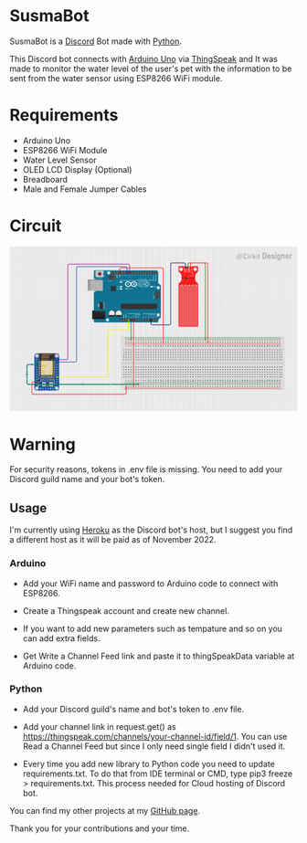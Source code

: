 # SusmaBot

SusmaBot is a [Discord](https://discord.com) Bot made with [Python](https://www.python.org/downloads/release/python-3106/). 

This Discord bot connects with [Arduino Uno](https://www.arduino.cc) via [ThingSpeak](https://thingspeak.com) and It was made to monitor the water level of the user's pet with the information to be sent from the water sensor using ESP8266 WiFi module.

# Requirements
- Arduino Uno
- ESP8266 WiFi Module
- Water Level Sensor
- OLED LCD Display (Optional)
- Breadboard
- Male and Female Jumper Cables

# Circuit

![Screenshot](sketch.png)

# Warning 
For security reasons, tokens in .env file is missing. You need to add your Discord guild name and your bot's token.

## Usage
I'm currently using [Heroku](https://id.heroku.com/login) as the Discord bot's host, but I suggest you find a different host as it will be paid as of November 2022.

### Arduino
- Add your WiFi name and password to Arduino code to connect with ESP8266.

- Create a Thingspeak account and create new channel.

- If you want to add new parameters such as tempature and so on you can add extra fields.

- Get Write a Channel Feed link and paste it to thingSpeakData variable at Arduino code.

### Python
- Add your Discord guild's name and bot's token to .env file.

- Add your channel link in request.get() as https://thingspeak.com/channels/your-channel-id/field/1. You can use Read a Channel Feed but since I only need single field I didn't used it.

- Every time you add new library to Python code you need to update requirements.txt. To do that from IDE terminal or CMD, type pip3 freeze > requirements.txt. This process needed for Cloud hosting of Discord bot.

You can find my other projects at my [GitHub page](https://github.com/ozaneski13).

Thank you for your contributions and your time.

